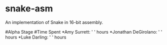 # snake-asm
An implementation of Snake in 16-bit assembly.

#Alpha Stage
#Time Spent
*Amy Surrett: ' ' hours
*Jonathan DeGirolano: ' ' hours
*Luke Darling: ' ' hours
